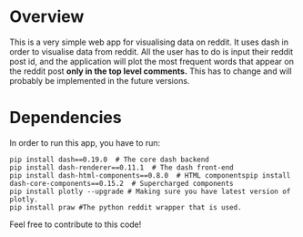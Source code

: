 # Overview
This is a very simple web app for visualising data on reddit. It uses dash in order to visualise data from reddit. All the user has to do is input their reddit post id, and the application will plot the most frequent words that appear on the reddit post **only in the top level comments.** This has to change and will probably be implemented in the future versions.

# Dependencies
In order to run this app, you have to run:
```
pip install dash==0.19.0  # The core dash backend
pip install dash-renderer==0.11.1  # The dash front-end
pip install dash-html-components==0.8.0  # HTML componentspip install dash-core-components==0.15.2  # Supercharged components
pip install plotly --upgrade # Making sure you have latest version of plotly.
pip install praw #The python reddit wrapper that is used.
```
Feel free to contribute to this code!
